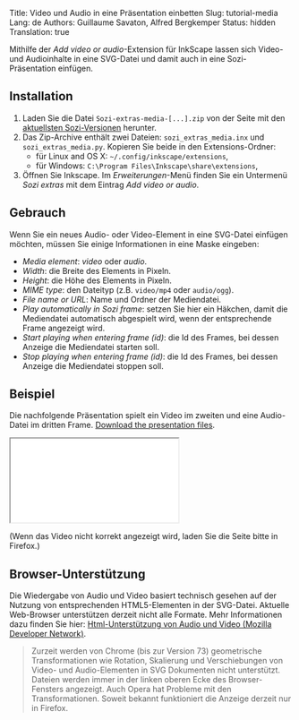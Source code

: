Title: Video und Audio in eine Präsentation einbetten
Slug: tutorial-media
Lang: de
Authors: Guillaume Savaton, Alfred Bergkemper
Status: hidden
Translation: true

Mithilfe der *Add video or audio*-Extension für InkScape lassen sich Video- und Audioinhalte in eine
SVG-Datei und damit auch in eine Sozi-Präsentation einfügen.  

Installation
------------

1. Laden Sie die Datei `Sozi-extras-media-[...].zip`
   von der Seite mit den [aktuellsten Sozi-Versionen](https://github.com/sozi-projects/Sozi/releases/) herunter.
2. Das Zip-Archive enthält zwei Dateien: `sozi_extras_media.inx` und `sozi_extras_media.py`.
   Kopieren Sie beide in den Extensions-Ordner:
    * für Linux and OS X: `~/.config/inkscape/extensions`,
    * für Windows: `C:\Program Files\Inkscape\share\extensions`,
3. Öffnen Sie Inkscape. Im *Erweiterungen*-Menü finden Sie ein Untermenü *Sozi extras* mit dem
   Eintrag *Add video or audio*.

Gebrauch
--------

Wenn Sie ein neues Audio- oder Video-Element in eine SVG-Datei einfügen möchten, müssen Sie einige Informationen
in eine Maske eingeben:

* *Media element*: *video* oder *audio*.
* *Width*: die Breite des Elements in Pixeln.
* *Height*: die Höhe des Elements in Pixeln.
* *MIME type*: den Dateityp (z.B. `video/mp4` oder `audio/ogg`).
* *File name or URL*: Name und Ordner der Mediendatei.
* *Play automatically in Sozi frame*: setzen Sie hier ein Häkchen, damit die Mediendatei automatisch
  abgespielt wird, wenn der entsprechende Frame angezeigt wird.
* *Start playing when entering frame (id)*: die Id des Frames, bei dessen Anzeige die Mediendatei starten soll.
* *Stop playing when entering frame (id)*: die Id des Frames, bei dessen Anzeige die Mediendatei stoppen soll.

Beispiel
--------

Die nachfolgende Präsentation spielt ein Video im zweiten und eine Audio-Datei im dritten Frame.
[Download the presentation files]({static}/presentations/tutorial-media.zip).

<iframe class="sozi" src="{static}/presentations/tutorial-media/tutorial-media.sozi.html">
    Ihr Browser kann diesen Inhalt nicht anzeigen.
</iframe>

(Wenn das Video nicht korrekt angezeigt wird, laden Sie die Seite bitte in Firefox.)

Browser-Unterstützung
---------------------

Die Wiedergabe von Audio und Video basiert technisch gesehen auf der Nutzung von entsprechenden 
HTML5-Elementen in der SVG-Datei. Aktuelle Web-Browser unterstützen derzeit nicht alle Formate.
Mehr Informationen dazu finden Sie hier:
[Html-Unterstützung von Audio und Video (Mozilla Developer Network)](https://developer.mozilla.org/en-US/docs/HTML/Supported_media_formats).

> Zurzeit werden von Chrome (bis zur Version 73) geometrische Transformationen wie Rotation, 
> Skalierung und Verschiebungen von Video- und Audio-Elementen in SVG Dokumenten nicht unterstützt.
> Dateien werden immer in der linken oberen Ecke des Browser-Fensters angezeigt. 
> Auch Opera hat Probleme mit den Transformationen.
> Soweit bekannt funktioniert die Anzeige derzeit nur in Firefox.

